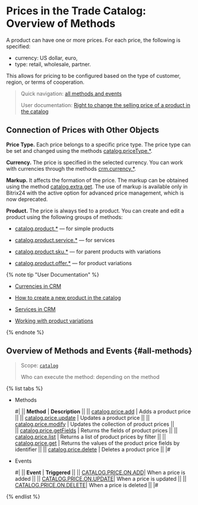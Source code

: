 # Prices in the Trade Catalog: Overview of Methods

A product can have one or more prices. For each price, the following is specified:

- currency: US dollar, euro,
- type: retail, wholesale, partner.

This allows for pricing to be configured based on the type of customer, region, or terms of cooperation.

> Quick navigation: [all methods and events](#all-methods) 
>
> User documentation: [Right to change the selling price of a product in the catalog](https://helpdesk.bitrix24.com/open/16665980/)

## Connection of Prices with Other Objects

**Price Type.** Each price belongs to a specific price type. The price type can be set and changed using the methods [catalog.priceType.*](../price-type/index.md).

**Currency.** The price is specified in the selected currency. You can work with currencies through the methods [crm.currency.*](../../crm/currency/index.md).

**Markup.** It affects the formation of the price. The markup can be obtained using the method [catalog.extra.get](../extra/catalog-extra-get.md). The use of markup is available only in Bitrix24 with the active option for advanced price management, which is now deprecated.

**Product.** The price is always tied to a product. You can create and edit a product using the following groups of methods:

- [catalog.product.*](../product/index.md) — for simple products

- [catalog.product.service.*](../product/service/index.md) — for services

- [catalog.product.sku.*](../product/sku/index.md) — for parent products with variations

- [catalog.product.offer.*](../product/offer/index.md) — for product variations

{% note tip "User Documentation" %}

- [Currencies in CRM](https://helpdesk.bitrix24.com/open/8967215/)

- [How to create a new product in the catalog](https://helpdesk.bitrix24.com/open/18532198/)

- [Services in CRM](https://helpdesk.bitrix24.com/open/16680094/)

- [Working with product variations](https://helpdesk.bitrix24.com/open/18839102/)

{% endnote %}

## Overview of Methods and Events {#all-methods}

> Scope: [`catalog`](../../scopes/permissions.md)
>
> Who can execute the method: depending on the method

{% list tabs %}

- Methods

    #|
    || **Method** | **Description** ||
    || [catalog.price.add](./catalog-price-add.md) | Adds a product price ||
    || [catalog.price.update](./catalog-price-update.md) | Updates a product price ||
    || [catalog.price.modify](./catalog-price-modify.md) | Updates the collection of product prices ||    
    || [catalog.price.getFields](./catalog-price-get-fields.md) | Returns the fields of product prices ||
    || [catalog.price.list](./catalog-price-list.md) | Returns a list of product prices by filter ||
    || [catalog.price.get](./catalog-price-get.md) | Returns the values of the product price fields by identifier ||
    || [catalog.price.delete](./catalog-price-delete.md) | Deletes a product price ||
    |#

- Events

    #|
    || **Event** | **Triggered** ||
    || [CATALOG.PRICE.ON.ADD](./events/catalog-price-on-add.md)| When a price is added ||
    || [CATALOG.PRICE.ON.UPDATE](./events/catalog-price-on-update.md)| When a price is updated ||
    || [CATALOG.PRICE.ON.DELETE](./events/catalog-price-on-delete.md)| When a price is deleted ||
    |#

{% endlist %}